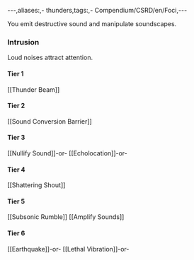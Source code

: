 ---,aliases:,- thunders,tags:,- Compendium/CSRD/en/Foci,---

You emit destructive sound and manipulate soundscapes.
 ### Intrusion
Loud noises attract attention.

#### Tier 1
[[Thunder Beam]]
#### Tier 2
[[Sound Conversion Barrier]]
#### Tier 3
[[Nullify Sound]]-or-
[[Echolocation]]-or-
#### Tier 4
[[Shattering Shout]]
#### Tier 5
[[Subsonic Rumble]]
[[Amplify Sounds]]
#### Tier 6
[[Earthquake]]-or-
[[Lethal Vibration]]-or-
